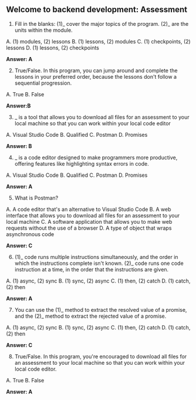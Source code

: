 ## Welcome to backend development: Assessment

1. Fill in the blanks: (1)_ cover the major topics of the program. (2)_ are the units within the module.

A. (1) modules, (2) lessons
B. (1) lessons, (2) modules
C. (1) checkpoints, (2) lessons
D. (1) lessons, (2) checkpoints

**Answer: A**

2. True/False. In this program, you can jump around and complete the lessons in your preferred order, because the lessons don't follow a sequential progression.

A. True
B. False

**Answer:B**

3. \_ is a tool that allows you to download all files for an assessment to your local machine so that you can work within your local code editor

A. Visual Studio Code
B. Qualified
C. Postman
D. Promises

**Answer: B**

4. \_ is a code editor designed to make programmers more productive, offering features like highlighting syntax errors in code.

A. Visual Studio Code
B. Qualified
C. Postman
D. Promises

**Answer: A**

5. What is Postman?

A. A code editor that's an alternative to Visual Studio Code
B. A web interface that allows you to download all files for an assessment to your local machine
C. A software application that allows you to make web requests without the use of a browser
D. A type of object that wraps asynchronous code

**Answer: C**

6. (1)\_ code runs multiple instructions simultaneously, and the order in which the instructions complete isn't known. (2)\_ code runs one code instruction at a time, in the order that the instructions are given.

A. (1) async, (2) sync
B. (1) sync, (2) async
C. (1) then, (2) catch
D. (1) catch, (2) then

**Answer: A**

7. You can use the (1)_ method to extract the resolved value of a promise, and the (2)_ method to extract the rejected value of a promise.

A. (1) async, (2) sync
B. (1) sync, (2) async
C. (1) then, (2) catch
D. (1) catch, (2) then

**Answer: C**

8. True/False. In this program, you're encouraged to download all files for an assessment to your local machine so that you can work within your local code editor.

A. True
B. False

**Answer: A**
